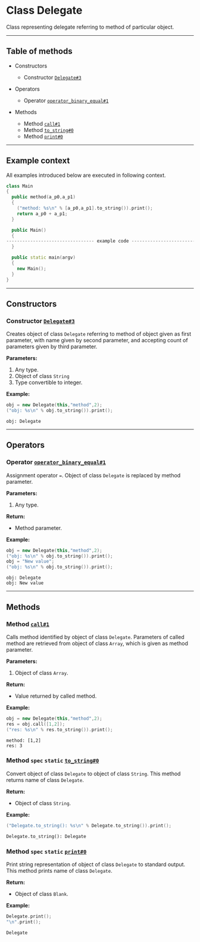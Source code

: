 # Class Delegate

Class representing delegate referring to method of particular object.

-----

## Table of methods

* Constructors

  * Constructor [`Delegate#3`](#Delegate%233)

* Operators

  * Operator [`operator_binary_equal#1`](#operator_binary_equal%231)

* Methods

  * Method [`call#1`](#call%231)
  * Method [`to_string#0`](#to_string%230)
  * Method [`print#0`](#print%230)

-----

## Example context

All examples introduced below are executed in following context.

```cpp
class Main
{
  public method(a_p0,a_p1)
  {
    ("method: %s\n" % [a_p0,a_p1].to_string()).print();
    return a_p0 + a_p1;
  }

  public Main()
  {
--------------------------------- example code ---------------------------------
  }

  public static main(argv)
  {
    new Main();
  }
}
```

-----

## Constructors

<a name="Delegate#3" />

### Constructor [`Delegate#3`](https://github.com/izuzanak/uclang/blob/master/uclang/../uclang/mods/base_uclm/source_files/base_module.cc#L8684)

Creates object of class `Delegate` referring to method
of object given as first parameter, with name given by second parameter,
and accepting count of parameters given by third parameter.

**Parameters:**

1. Any type.
2. Object of class `String`
3. Type convertible to integer.

**Example:**

```cpp
obj = new Delegate(this,"method",2);
("obj: %s\n" % obj.to_string()).print();
```
```
obj: Delegate
```

-----

## Operators

<a name="operator_binary_equal#1" />

### Operator [`operator_binary_equal#1`](https://github.com/izuzanak/uclang/blob/master/uclang/../uclang/mods/base_uclm/source_files/base_module.cc#L8670)

Assignment operator `=`. Object of class `Delegate` is replaced by method parameter.

**Parameters:**

1. Any type.

**Return:**

* Method parameter.

**Example:**

```cpp
obj = new Delegate(this,"method",2);
("obj: %s\n" % obj.to_string()).print();
obj = "New value";
("obj: %s\n" % obj.to_string()).print();
```
```
obj: Delegate
obj: New value
```

-----

## Methods

<a name="call#1" />

### Method [`call#1`](https://github.com/izuzanak/uclang/blob/master/uclang/../uclang/mods/base_uclm/source_files/base_module.cc#L8767)

Calls method identified by object of class `Delegate`. Parameters 
of called method are retrieved from object of class `Array`, which is given as
method parameter.

**Parameters:**

1. Object of class `Array`.

**Return:**

* Value returned by called method.

**Example:**

```cpp
obj = new Delegate(this,"method",2);
res = obj.call([1,2]);
("res: %s\n" % res.to_string()).print();
```
```
method: [1,2]
res: 3
```

<a name="to_string#0" />

### Method `spec` `static` [`to_string#0`](https://github.com/izuzanak/uclang/blob/master/uclang/../uclang/mods/base_uclm/source_files/base_module.cc#L8810)

Convert object of class `Delegate` to object of class `String`.
This method returns name of class `Delegate`.

**Return:**

* Object of class `String`.

**Example:**

```cpp
("Delegate.to_string(): %s\n" % Delegate.to_string()).print();
```
```
Delegate.to_string(): Delegate
```

<a name="print#0" />

### Method `spec` `static` [`print#0`](https://github.com/izuzanak/uclang/blob/master/uclang/../uclang/mods/base_uclm/source_files/base_module.cc#L8819)

Print string representation of object of class `Delegate` to standard output.
This method prints name of class `Delegate`.

**Return:**

* Object of class `Blank`.

**Example:**

```cpp
Delegate.print();
"\n".print();
```
```
Delegate
```
